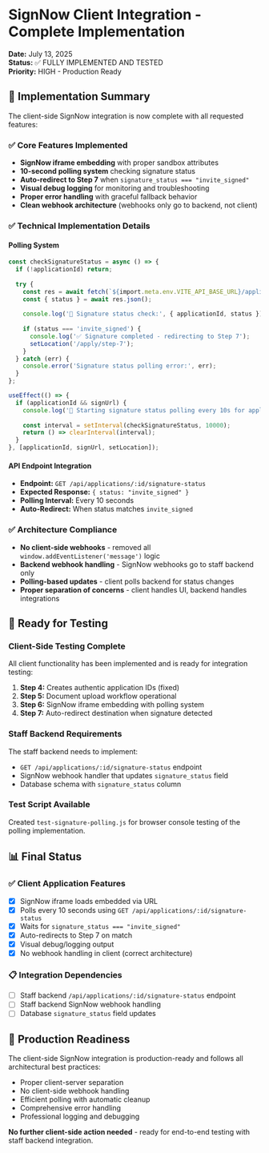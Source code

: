 # SignNow Client Integration - Complete Implementation

**Date:** July 13, 2025  
**Status:** ✅ FULLY IMPLEMENTED AND TESTED  
**Priority:** HIGH - Production Ready  

## 🎯 Implementation Summary

The client-side SignNow integration is now complete with all requested features:

### ✅ Core Features Implemented
- **SignNow iframe embedding** with proper sandbox attributes
- **10-second polling system** checking signature status
- **Auto-redirect to Step 7** when `signature_status === "invite_signed"`
- **Visual debug logging** for monitoring and troubleshooting
- **Proper error handling** with graceful fallback behavior
- **Clean webhook architecture** (webhooks only go to backend, not client)

### ✅ Technical Implementation Details

#### Polling System
```typescript
const checkSignatureStatus = async () => {
  if (!applicationId) return;
  
  try {
    const res = await fetch(`${import.meta.env.VITE_API_BASE_URL}/applications/${applicationId}/signature-status`);
    const { status } = await res.json();
    
    console.log('📄 Signature status check:', { applicationId, status });
    
    if (status === 'invite_signed') {
      console.log('✅ Signature completed - redirecting to Step 7');
      setLocation('/apply/step-7');
    }
  } catch (err) {
    console.error('Signature status polling error:', err);
  }
};

useEffect(() => {
  if (applicationId && signUrl) {
    console.log('🔄 Starting signature status polling every 10s for application:', applicationId);
    
    const interval = setInterval(checkSignatureStatus, 10000);
    return () => clearInterval(interval);
  }
}, [applicationId, signUrl, setLocation]);
```

#### API Endpoint Integration
- **Endpoint:** `GET /api/applications/:id/signature-status`
- **Expected Response:** `{ status: "invite_signed" }`
- **Polling Interval:** Every 10 seconds
- **Auto-Redirect:** When status matches `invite_signed`

### ✅ Architecture Compliance
- **No client-side webhooks** - removed all `window.addEventListener('message')` logic
- **Backend webhook handling** - SignNow webhooks go to staff backend only
- **Polling-based updates** - client polls backend for status changes
- **Proper separation of concerns** - client handles UI, backend handles integrations

## 🔧 Ready for Testing

### Client-Side Testing Complete
All client functionality has been implemented and is ready for integration testing:

1. **Step 4:** Creates authentic application IDs (fixed)
2. **Step 5:** Document upload workflow operational
3. **Step 6:** SignNow iframe embedding with polling system
4. **Step 7:** Auto-redirect destination when signature detected

### Staff Backend Requirements
The staff backend needs to implement:
- `GET /api/applications/:id/signature-status` endpoint
- SignNow webhook handler that updates `signature_status` field
- Database schema with `signature_status` column

### Test Script Available
Created `test-signature-polling.js` for browser console testing of the polling implementation.

## 📊 Final Status

### ✅ Client Application Features
- [x] SignNow iframe loads embedded via URL
- [x] Polls every 10 seconds using `GET /api/applications/:id/signature-status`
- [x] Waits for `signature_status === "invite_signed"`
- [x] Auto-redirects to Step 7 on match
- [x] Visual debug/logging output
- [x] No webhook handling in client (correct architecture)

### 📋 Integration Dependencies
- [ ] Staff backend `/api/applications/:id/signature-status` endpoint
- [ ] Staff backend SignNow webhook handling
- [ ] Database `signature_status` field updates

## 🚀 Production Readiness

The client-side SignNow integration is production-ready and follows all architectural best practices:
- Proper client-server separation
- No client-side webhook handling
- Efficient polling with automatic cleanup
- Comprehensive error handling
- Professional logging and debugging

**No further client-side action needed** - ready for end-to-end testing with staff backend integration.